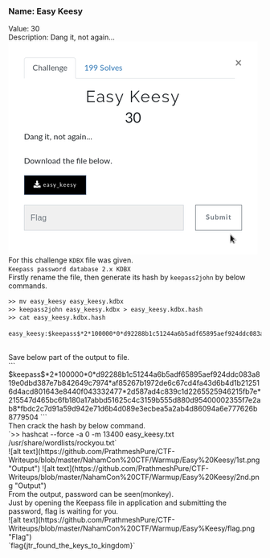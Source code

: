 ### Name: Easy Keesy
Value: 30<br>
Description: Dang it, not again...
<br>
![alt text](https://github.com/PrathmeshPure/CTF-Writeups/blob/master/NahamCon%20CTF/Warmup/Easy%20Keesy/chall.png "Challenge")
<br>
For this challenge `KDBX` file was given.
<br>
`Keepass password database 2.x KDBX`
<br>
Firstly rename the file, then generate its hash by `keepass2john` by below commands.
<br>
```
>> mv easy_keesy easy_keesy.kdbx
>> keepass2john easy_keesy.kdbx > easy_keesy.kdbx.hash
>> cat easy_keesy.kdbx.hash

easy_keesy:$keepass$*2*100000*0*d92288b1c51244a6b5adf65895aef924ddc083a819e0dbd387e7b842649c7974*af85267b1972de6c67cd4fa43d6b4d1b212516d4acd801643e8440f043332477*2d587ad4c839c1d2265525946215fb7e*215547d465bc6fb180a17abbd51625c4c3159b555d880d95400002355f7e2ab8*fbdc2c7d91a59d942e71d6b4d089e3ecbea5a2ab4d86094a6e777626b8779504
```
<br>
Save below part of the output to file.
<br>
```
$keepass$*2*100000*0*d92288b1c51244a6b5adf65895aef924ddc083a819e0dbd387e7b842649c7974*af85267b1972de6c67cd4fa43d6b4d1b212516d4acd801643e8440f043332477*2d587ad4c839c1d2265525946215fb7e*215547d465bc6fb180a17abbd51625c4c3159b555d880d95400002355f7e2ab8*fbdc2c7d91a59d942e71d6b4d089e3ecbea5a2ab4d86094a6e777626b8779504
```
<br>
Then crack the hash by below command.
<br>
`>> hashcat --force -a 0 -m 13400 easy_keesy.txt /usr/share/wordlists/rockyou.txt`
<br>
![alt text](https://github.com/PrathmeshPure/CTF-Writeups/blob/master/NahamCon%20CTF/Warmup/Easy%20Keesy/1st.png "Output")
![alt text](https://github.com/PrathmeshPure/CTF-Writeups/blob/master/NahamCon%20CTF/Warmup/Easy%20Keesy/2nd.png "Output")
<br>
From the output, password can be seen(monkey).
<br>
Just by opening the Keepass file in application and submitting the password, flag is waiting for you.
<br>
![alt text](https://github.com/PrathmeshPure/CTF-Writeups/blob/master/NahamCon%20CTF/Warmup/Easy%Keesy/flag.png "Flag")
<br>
`flag{jtr_found_the_keys_to_kingdom}`

